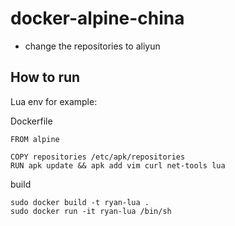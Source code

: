 docker-alpine-china
==================

- change the repositories to aliyun

## How to run

Lua env for example:

Dockerfile
```
FROM alpine

COPY repositories /etc/apk/repositories
RUN apk update && apk add vim curl net-tools lua
```

build

```
sudo docker build -t ryan-lua .
sudo docker run -it ryan-lua /bin/sh
```

